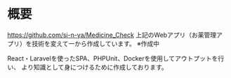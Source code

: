# 概要
https://github.com/si-n-ya/Medicine_Check
上記のWebアプリ（お薬管理アプリ）を技術を変えて一から作成しています。
※作成中

React・Laravelを使ったSPA、PHPUnit、Dockerを使用してアウトプットを行い、
より知識として身につけるために作成しております。
